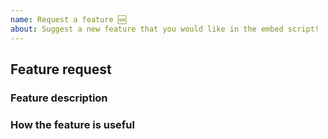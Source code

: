 ```yaml
---
name: Request a feature 🆕
about: Suggest a new feature that you would like in the embed script!
---
```


<!-- Fill out the template. Don't write inside the arrows as they will be hidden
when you post your issue.

If you have a feature suggestion for the tool, read through the following steps:

1.  Fill out the template.
      This will help us understand what you're requesting and why you want us
      to add it.

2.  Keep it simple.
      Make sure it's easy to understand what you're requesting. A good way is
      to keep it to one request per GitHub issue, as we can then easily track
      feature requests.

3.  Check whether it has already been asked or added.
      You can search the exiting GitHub issues to see if your feature has
      already been requested.

4.  Ask yourself: "Does this idea/feature belong as part of the embed?"
      Whilst we'd love to be able to add every feature that every user wants,
      we want to keep the script as small and as fast as possible by limiting how
      much code we have. Make sure the feature you are requesting is something
      that others will benefit from, not just you.

5.  Delete this line and all above lines before posting your issue! -->

## Feature request

### Feature description
<!-- What feature are you suggesting? -->

### How the feature is useful
<!-- How is the feature useful to users of the embed script? -->
